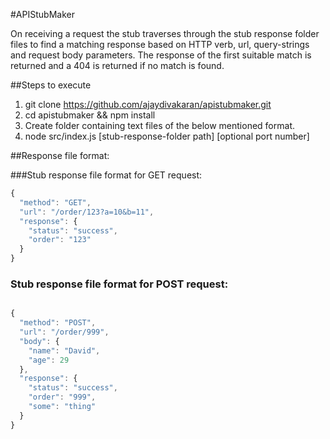 #APIStubMaker

On receiving a request the stub traverses through the stub response folder files to find a matching response based
on HTTP verb, url, query-strings and request body parameters.
The response of the first suitable match is returned and a 404 is returned if no match is found.

##Steps to execute
1. git clone https://github.com/ajaydivakaran/apistubmaker.git
2. cd apistubmaker && npm install
3. Create folder containing text files of the below mentioned format.
4. node src/index.js [stub-response-folder path] [optional port number] 

##Response file format:

###Stub response file format for GET request:

```javascript
{
  "method": "GET",
  "url": "/order/123?a=10&b=11",
  "response": {
    "status": "success",
    "order": "123"
  }
}
```
### Stub response file format for POST request:

```javascript

{
  "method": "POST",
  "url": "/order/999",
  "body": {
    "name": "David",
    "age": 29
  },
  "response": {
    "status": "success",
    "order": "999",
    "some": "thing"
  }
}
```